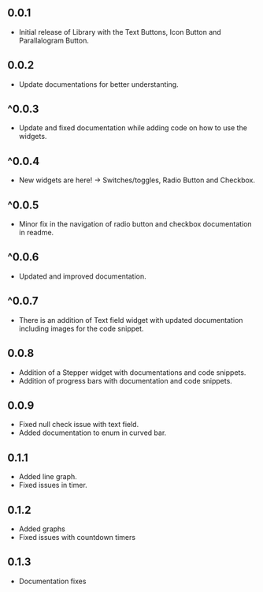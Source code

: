 ## 0.0.1

- Initial release of Library with the Text Buttons, Icon Button and Parallalogram Button.

## 0.0.2

- Update documentations for better understanting.

## ^0.0.3

- Update and fixed documentation while adding code on how to use the widgets.

## ^0.0.4

- New widgets are here! -> Switches/toggles, Radio Button and Checkbox.

## ^0.0.5

- Minor fix in the navigation of radio button and checkbox documentation in readme.

## ^0.0.6

- Updated and improved documentation.

## ^0.0.7

- There is an addition of Text field widget with updated documentation including images for the code snippet.

## 0.0.8

- Addition of a Stepper widget with documentations and code snippets.
- Addition of progress bars with documentation and code snippets.

## 0.0.9

- Fixed null check issue with text field.
- Added documentation to enum in curved bar.

## 0.1.1

- Added line graph.
- Fixed issues in timer.

## 0.1.2

- Added graphs
- Fixed issues with countdown timers

## 0.1.3

- Documentation fixes
